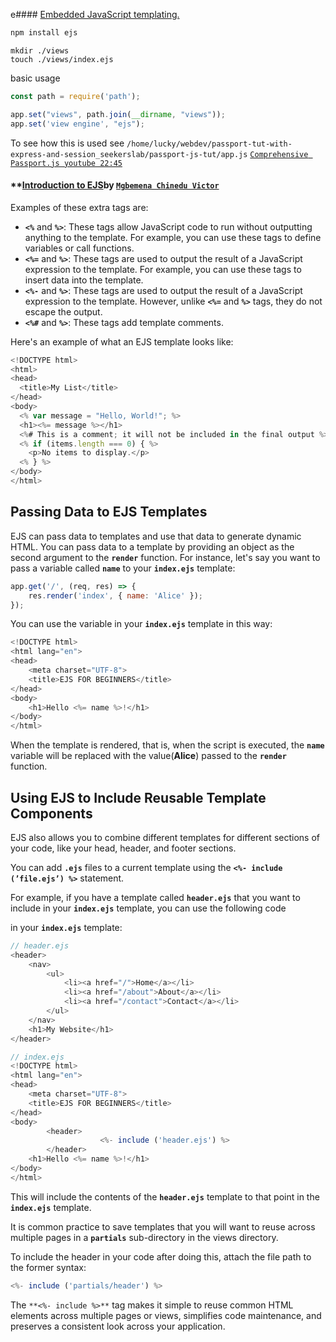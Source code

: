 e#### [Embedded JavaScript templating.](https://ejs.co/#install)


```bash
npm install ejs
```

```  Shell
mkdir ./views
touch ./views/index.ejs
```

basic usage
```js
const path = require('path');

app.set("views", path.join(__dirname, "views"));
app.set('view engine', "ejs");

```

To see how this is used see `/home/lucky/webdev/passport-tut-with-express-and-session_seekerslab/passport-js-tut/app.js` [`Comprehensive Passport.js youtube 22:45`](https://www.youtube.com/watch?v=7lsCSjZvZiI)

####  **[Introduction to EJS](https://dev.to/victrexx2002/introduction-to-ejs-a-guide-to-building-dynamic-web-applications-2737)by [`Mgbemena Chinedu Victor`](https://dev.to/victrexx2002)
Examples of these extra tags are:

- **`<%`** and **`%>`**: These tags allow JavaScript code to run without outputting anything to the template. For example, you can use these tags to define variables or call functions.
- **`<%=`** and **`%>`**: These tags are used to output the result of a JavaScript expression to the template. For example, you can use these tags to insert data into the template.
- **`<%-`** and **`%>`**: These tags are used to output the result of a JavaScript expression to the template. However, unlike **`<%=`** and **`%>`** tags, they do not escape the output.
- **`<%#`** and **`%>`**: These tags add template comments.

Here's an example of what an EJS template looks like:

```js
<!DOCTYPE html>
<html>
<head>
  <title>My List</title>
</head>
<body>
  <% var message = "Hello, World!"; %>
  <h1><%= message %></h1>
  <%# This is a comment; it will not be included in the final output %>
  <% if (items.length === 0) { %>
    <p>No items to display.</p>
  <% } %>
</body>
</html>
```

## **Passing Data to EJS Templates**

EJS can pass data to templates and use that data to generate dynamic HTML. You can pass data to a template by providing an object as the second argument to the **`render`** function. For instance, let's say you want to pass a variable called **`name`** to your **`index.ejs`** template:  

```js
app.get('/', (req, res) => {
    res.render('index', { name: 'Alice' });
});
```

You can use the variable in your **`index.ejs`** template in this way:  

```js
<!DOCTYPE html>
<html lang="en">
<head>
    <meta charset="UTF-8">
    <title>EJS FOR BEGINNERS</title>
</head>
<body>
    <h1>Hello <%= name %>!</h1>   
</body>
</html>
```

When the template is rendered, that is, when the script is executed, the **`name`** variable will be replaced with the value(**Alice**) passed to the **`render`** function.

## Using EJS to Include Reusable Template Components

EJS also allows you to combine different templates for different sections of your code, like your head, header, and footer sections.

You can add **`.ejs`** files to a current template using the **`<%- include (’file.ejs’) %>`** statement.

For example, if you have a template called **`header.ejs`** that you want to include in your **`index.ejs`** template, you can use the following code

in your **`index.ejs`** template:  

```js
// header.ejs
<header>
    <nav>
        <ul>
            <li><a href="/">Home</a></li>
            <li><a href="/about">About</a></li>
            <li><a href="/contact">Contact</a></li>
        </ul>
    </nav>
    <h1>My Website</h1>
</header>
```

```js
// index.ejs
<!DOCTYPE html>
<html lang="en">
<head>
    <meta charset="UTF-8">
    <title>EJS FOR BEGINNERS</title>
</head>
<body>
        <header>
                    <%- include ('header.ejs') %>
        </header>
    <h1>Hello <%= name %>!</h1>   
</body>
</html>
```

This will include the contents of the **`header.ejs`** template to that point in the **`index.ejs`** template.

It is common practice to save templates that you will want to reuse across multiple pages in a **`partials`** sub-directory in the views directory.

To include the header in your code after doing this, attach the file path to the former syntax:  

```js
<%- include ('partials/header') %>
```

The `**<%- include %>**` tag makes it simple to reuse common HTML elements across multiple pages or views, simplifies code maintenance, and preserves a consistent look across your application.

